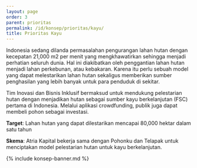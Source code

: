 ```yaml
---
layout: page
order: 3
parent: prioritas
permalink: /id/konsep/prioritas/kayu/
title: Prioritas Kayu
---
```


Indonesia sedang dilanda permasalahan pengurangan lahan hutan dengan kecepatan 21,000 m2 per menit yang mengkhawatirkan sehingga menjadi perhatian seluruh dunia. Hal ini diakibatkan oleh penggantian lahan hutan menjadi lahan perkebunan, atau kebakaran. Karena itu perlu sebuah model yang dapat melestarikan lahan hutan sekaligus memberikan sumber penghasilan yang lebih banyak untuk para penduduk di sekitar.

Tim Inovasi dan Bisnis Inklusif bermaksud untuk mendukung pelestarian hutan dengan menjadikan hutan sebagai sumber kayu berkelanjutan (FSC) pertama di Indonesia. Melalui aplikasi crowdfunding, publik juga dapat membeli pohon sebagai investasi.

__Target__: Lahan hutan yang dapat dilestarikan mencapai 80,000 hektar dalam satu tahun

__Skema__: Atria Kapital bekerja sama dengan Pohonku dan Telapak untuk menciptakan model pelestarian hutan untuk kayu berkelanjutan.

<div markdown="1">
  {% include konsep-banner.md %}
</div>
